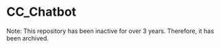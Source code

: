 # CC_Chatbot
Note: This repository has been inactive for over 3 years. Therefore, it has been archived.

